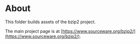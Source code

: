 # About

This folder builds assets of the bzip2 project.

The main project page is at [https://www.sourceware.org/bzip2/](https://www.sourceware.org/bzip2/).
